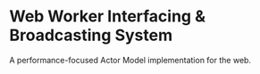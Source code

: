# Web Worker Interfacing & Broadcasting System

A performance-focused Actor Model implementation for the web.
